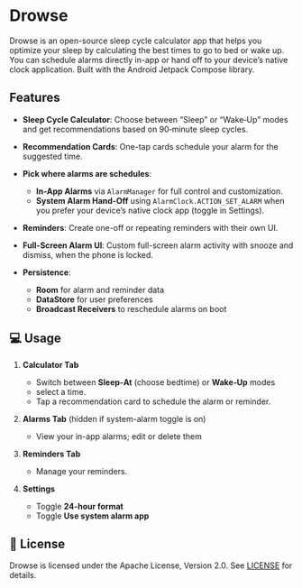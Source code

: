 # Drowse

Drowse is an open-source sleep cycle calculator app that helps you optimize your sleep by
calculating the best times to go to bed or wake up. You can schedule alarms directly in-app or hand
off to your device’s native clock application. Built with the Android Jetpack Compose library.

## Features

* **Sleep Cycle Calculator**: Choose between “Sleep” or “Wake‑Up” modes and get recommendations
  based on 90‑minute sleep cycles.
* **Recommendation Cards**: One-tap cards schedule your alarm for the suggested time.
* **Pick where alarms are schedules**:

    * **In-App Alarms** via `AlarmManager` for full control and customization.
    * **System Alarm Hand-Off** using `AlarmClock.ACTION_SET_ALARM` when you prefer your device’s
      native clock app (toggle in Settings).
* **Reminders**: Create one-off or repeating reminders with their own UI.
* **Full-Screen Alarm UI**: Custom full-screen alarm activity with snooze and dismiss, when the
  phone is locked.
* **Persistence**:

    * **Room** for alarm and reminder data
    * **DataStore** for user preferences
    * **Broadcast Receivers** to reschedule alarms on boot

## 💻 Usage

1. **Calculator Tab**

    * Switch between **Sleep‑At** (choose bedtime) or **Wake‑Up** modes
    * select a time.
    * Tap a recommendation card to schedule the alarm or reminder.
2. **Alarms Tab** (hidden if system-alarm toggle is on)

    * View your in-app alarms; edit or delete them
3. **Reminders Tab**

    * Manage your reminders.
4. **Settings**

    * Toggle **24-hour format**
    * Toggle **Use system alarm app**

## 📄 License

Drowse is licensed under the Apache License, Version 2.0. See [LICENSE](LICENSE) for details.
